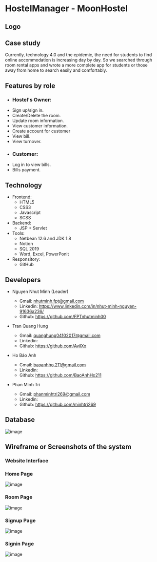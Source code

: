 # HostelManager - MoonHostel

## Logo

## Case study

Currently, technology 4.0 and the epidemic, the need for students to find online accommodation is increasing day by day. So we searched through room rental apps and wrote a more complete app for students or those away from home to search easily and comfortably.

## Features by role
- ### Hostel's Owner:
-   Sign up/sign in.
-	Create/Delete the room.
-   Update room information.
-   View customer information.
-   Create account for customer
-   View bill.
-   View turnover.
- ### Customer:
-   Log in to view bills.
-   Bills payment.

## Technology
- Frontend:
    - HTML5
    - CSS3
    - Javascript
    - SCSS
- Backend:
   - JSP + Servlet
- Tools:
   - Netbean 12.6 and JDK 1.8
   - Notion
   - SQL 2019
   - Word, Excel, PowerPonit
- Responsitory:
   - GitHub
## Developers
- Nguyen Nhut Minh (Leader) 
    - Gmail: nhutminh.fpt@gmail.com
    - Linkedin: https://www.linkedin.com/in/nhut-minh-nguyen-91636a236/
    - Github: https://github.com/FPTnhutminh00

- Tran Quang Hung
    - Gmail: quanghung04102017@gmail.com
    - Linkedin:
    - Github: https://github.com/AvilXx
    
- Ho Bảo Anh 
    - Gmail: baoanhho.211@gmail.com
    - Linkedin:
    - Github: https://github.com/BaoAnhHo211
    
- Phan Minh Tri
    - Gmail: phanminhtri269@gmail.com
    - Linkedin:
    - Github: https://github.com/minhtri269

## Database
![image](https://user-images.githubusercontent.com/90835621/170399211-6d8794c9-3685-47ce-b500-6cf65a17a52e.png)

## Wireframe or Screenshots of the system
### Website Interface
### Home Page
![image](https://user-images.githubusercontent.com/90835621/170280757-c2d774d5-697c-44e6-8139-6c5507bd6e14.png)

### Room Page
![image](https://user-images.githubusercontent.com/90835621/170280891-b5529d60-e94f-4c8b-96dc-a973b32761f0.png)

### Signup Page
![image](https://user-images.githubusercontent.com/90835621/170280970-c470db09-1a79-4794-b5d4-aab913348329.png)

### Signin Page

![image](https://user-images.githubusercontent.com/90835621/170281123-0eb1d6a2-3771-4e01-b383-c83c92fe6504.png)



